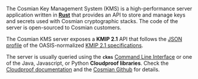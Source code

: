 The Cosmian Key Management System (KMS) is a high-performance server application written in [**Rust**](https://www.rust-lang.org/) that provides an API to store and manage keys and secrets used with Cosmian cryptographic stacks. The code of the server is open-sourced to Cosmian customers. 

The Cosmian KMS server exposes a **KMIP 2.1** API that follows the [JSON profile](https://docs.oasis-open.org/kmip/kmip-profiles/v2.1/os/kmip-profiles-v2.1-os.html#_Toc32324415) of the OASIS-normalized [KMIP 2.1 specifications](https://docs.oasis-open.org/kmip/kmip-spec/v2.1/cs01/kmip-spec-v2.1-cs01.html).

The server is usually queried using the **`ckms`** [Command Line Interface](./cli/cli.md) or one of the Java, Javascript, or Python **Cloudproof libraries**. Check the [Cloudproof documentation](https://docs.cosmian.com/cloudproof_encryption/application_level_encryption/) and the [Cosmian Github](https://github.com/Cosmian) for details.

